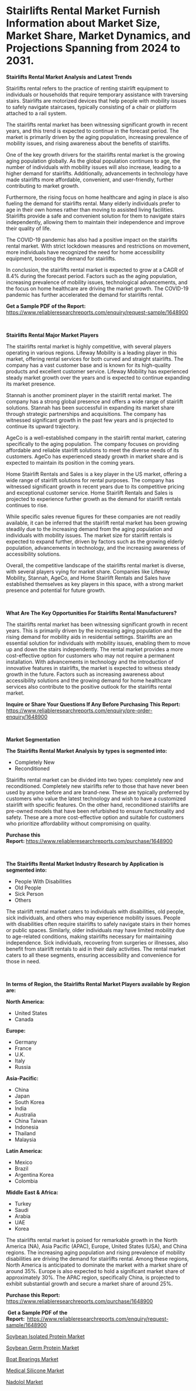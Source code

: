 <p><h1>Stairlifts Rental Market Furnish Information about Market Size, Market Share, Market Dynamics, and Projections Spanning from 2024 to 2031.</h1></p><p><strong>Stairlifts Rental Market Analysis and Latest Trends</strong></p>
<p><p>Stairlifts rental refers to the practice of renting stairlift equipment to individuals or households that require temporary assistance with traversing stairs. Stairlifts are motorized devices that help people with mobility issues to safely navigate staircases, typically consisting of a chair or platform attached to a rail system.</p><p>The stairlifts rental market has been witnessing significant growth in recent years, and this trend is expected to continue in the forecast period. The market is primarily driven by the aging population, increasing prevalence of mobility issues, and rising awareness about the benefits of stairlifts.</p><p>One of the key growth drivers for the stairlifts rental market is the growing aging population globally. As the global population continues to age, the number of individuals with mobility issues will also increase, leading to a higher demand for stairlifts. Additionally, advancements in technology have made stairlifts more affordable, convenient, and user-friendly, further contributing to market growth.</p><p>Furthermore, the rising focus on home healthcare and aging in place is also fueling the demand for stairlifts rental. Many elderly individuals prefer to age in their own homes rather than moving to assisted living facilities. Stairlifts provide a safe and convenient solution for them to navigate stairs independently, allowing them to maintain their independence and improve their quality of life.</p><p>The COVID-19 pandemic has also had a positive impact on the stairlifts rental market. With strict lockdown measures and restrictions on movement, more individuals have recognized the need for home accessibility equipment, boosting the demand for stairlifts.</p><p>In conclusion, the stairlifts rental market is expected to grow at a CAGR of 8.4% during the forecast period. Factors such as the aging population, increasing prevalence of mobility issues, technological advancements, and the focus on home healthcare are driving the market growth. The COVID-19 pandemic has further accelerated the demand for stairlifts rental.</p></p>
<p><strong>Get a Sample PDF of the Report:&nbsp;</strong> <a href="https://www.reliableresearchreports.com/enquiry/request-sample/1648900">https://www.reliableresearchreports.com/enquiry/request-sample/1648900</a></p>
<p>&nbsp;</p>
<p><strong>Stairlifts Rental Major Market Players</strong></p>
<p><p>The stairlifts rental market is highly competitive, with several players operating in various regions. Lifeway Mobility is a leading player in this market, offering rental services for both curved and straight stairlifts. The company has a vast customer base and is known for its high-quality products and excellent customer service. Lifeway Mobility has experienced steady market growth over the years and is expected to continue expanding its market presence.</p><p>Stannah is another prominent player in the stairlift rental market. The company has a strong global presence and offers a wide range of stairlift solutions. Stannah has been successful in expanding its market share through strategic partnerships and acquisitions. The company has witnessed significant growth in the past few years and is projected to continue its upward trajectory.</p><p>AgeCo is a well-established company in the stairlift rental market, catering specifically to the aging population. The company focuses on providing affordable and reliable stairlift solutions to meet the diverse needs of its customers. AgeCo has experienced steady growth in market share and is expected to maintain its position in the coming years.</p><p>Home Stairlift Rentals and Sales is a key player in the US market, offering a wide range of stairlift solutions for rental purposes. The company has witnessed significant growth in recent years due to its competitive pricing and exceptional customer service. Home Stairlift Rentals and Sales is projected to experience further growth as the demand for stairlift rentals continues to rise.</p><p>While specific sales revenue figures for these companies are not readily available, it can be inferred that the stairlift rental market has been growing steadily due to the increasing demand from the aging population and individuals with mobility issues. The market size for stairlift rentals is expected to expand further, driven by factors such as the growing elderly population, advancements in technology, and the increasing awareness of accessibility solutions.</p><p>Overall, the competitive landscape of the stairlifts rental market is diverse, with several players vying for market share. Companies like Lifeway Mobility, Stannah, AgeCo, and Home Stairlift Rentals and Sales have established themselves as key players in this space, with a strong market presence and potential for future growth.</p></p>
<p>&nbsp;</p>
<p><strong>What Are The Key Opportunities For Stairlifts Rental Manufacturers?</strong></p>
<p><p>The stairlifts rental market has been witnessing significant growth in recent years. This is primarily driven by the increasing aging population and the rising demand for mobility aids in residential settings. Stairlifts are an essential solution for individuals with mobility issues, enabling them to move up and down the stairs independently. The rental market provides a more cost-effective option for customers who may not require a permanent installation. With advancements in technology and the introduction of innovative features in stairlifts, the market is expected to witness steady growth in the future. Factors such as increasing awareness about accessibility solutions and the growing demand for home healthcare services also contribute to the positive outlook for the stairlifts rental market.</p></p>
<p><strong>Inquire or Share Your Questions If Any Before Purchasing This Report:</strong> <a href="https://www.reliableresearchreports.com/enquiry/pre-order-enquiry/1648900">https://www.reliableresearchreports.com/enquiry/pre-order-enquiry/1648900</a></p>
<p>&nbsp;</p>
<p><strong>Market Segmentation</strong></p>
<p><strong>The Stairlifts Rental Market Analysis by types is segmented into:</strong></p>
<p><ul><li>Completely New</li><li>Reconditioned</li></ul></p>
<p><p>Stairlifts rental market can be divided into two types: completely new and reconditioned. Completely new stairlifts refer to those that have never been used by anyone before and are brand-new. These are typically preferred by customers who value the latest technology and wish to have a customized stairlift with specific features. On the other hand, reconditioned stairlifts are pre-owned models that have been refurbished to ensure functionality and safety. These are a more cost-effective option and suitable for customers who prioritize affordability without compromising on quality.</p></p>
<p><strong>Purchase this Report:&nbsp;</strong><a href="https://www.reliableresearchreports.com/purchase/1648900">https://www.reliableresearchreports.com/purchase/1648900</a></p>
<p>&nbsp;</p>
<p><strong>The Stairlifts Rental Market Industry Research by Application is segmented into:</strong></p>
<p><ul><li>People With Disabilities</li><li>Old People</li><li>Sick Person</li><li>Others</li></ul></p>
<p><p>The stairlift rental market caters to individuals with disabilities, old people, sick individuals, and others who may experience mobility issues. People with disabilities often require stairlifts to safely navigate stairs in their homes or public spaces. Similarly, older individuals may have limited mobility due to age-related conditions, making stairlifts necessary for maintaining independence. Sick individuals, recovering from surgeries or illnesses, also benefit from stairlift rentals to aid in their daily activities. The rental market caters to all these segments, ensuring accessibility and convenience for those in need.</p></p>
<p>&nbsp;</p>
<p><strong>In terms of Region, the Stairlifts Rental Market Players available by Region are:</strong></p>
<p>
    <p> <strong> North America: </strong>
        <ul>
            <li>United States</li>
            <li>Canada</li>
        </ul>
        </p> 
    <p> <strong> Europe: </strong>
        <ul>
            <li>Germany</li>
            <li>France</li>
            <li>U.K.</li>
            <li>Italy</li>
            <li>Russia</li>
        </ul>
        </p> 
    <p> <strong> Asia-Pacific: </strong>
        <ul>
            <li>China</li>
            <li>Japan</li>
            <li>South Korea</li>
            <li>India</li>
            <li>Australia</li>
            <li>China Taiwan</li>
            <li>Indonesia</li>
            <li>Thailand</li>
            <li>Malaysia</li>
        </ul>
        </p> 
    <p> <strong> Latin America: </strong>
        <ul>
            <li>Mexico</li>
            <li>Brazil</li>
            <li>Argentina Korea</li>
            <li>Colombia</li>
        </ul>
        </p> 
    <p> <strong> Middle East & Africa: </strong>
        <ul>
            <li>Turkey</li>
            <li>Saudi</li>
            <li>Arabia</li>
            <li>UAE</li>
            <li>Korea</li>
        </ul>
    </p>
    </p>
<p><p>The stairlifts rental market is poised for remarkable growth in the North America (NA), Asia Pacific (APAC), Europe, United States (USA), and China regions. The increasing aging population and rising prevalence of mobility disabilities are driving the demand for stairlifts rental. Among these regions, North America is anticipated to dominate the market with a market share of around 35%. Europe is also expected to hold a significant market share of approximately 30%. The APAC region, specifically China, is projected to exhibit substantial growth and secure a market share of around 25%.</p></p>
<p><strong>Purchase this Report: </strong><a href="https://www.reliableresearchreports.com/purchase/1648900">https://www.reliableresearchreports.com/purchase/1648900</a></p>
<p>&nbsp;<strong>Get a Sample PDF of the Report:&nbsp;&nbsp;</strong><a href="https://www.reliableresearchreports.com/enquiry/request-sample/1648900">https://www.reliableresearchreports.com/enquiry/request-sample/1648900</a></p>
<p><strong></strong></p>
<p><p><a href="https://issuu.com/reportprime-2/docs/soybean-isolated-protein-market-size-2030.pptx">Soybean Isolated Protein Market</a></p><p><a href="https://issuu.com/reportprime-2/docs/soybean-germ-protein-market-size-2030.pptx">Soybean Germ Protein Market</a></p><p><a href="https://www.linkedin.com/pulse/decoding-boat-bearings-market-deep-dive-latest-trends-segmentation-u75te?trackingId=37GerJh2SOChFoeYkVhbVQ%3D%3D">Boat Bearings Market</a></p><p><a href="https://www.linkedin.com/pulse/medical-silicone-market-insights-players-forecast-till-wttce?trackingId=tlFcCWELRjSdIr2oXRvMgA%3D%3D">Medical Silicone Market</a></p><p><a href="https://github.com/merzlyukov93/Market-Research-Report-List-2/blob/main/nadolol-market.md">Nadolol Market</a></p></p>